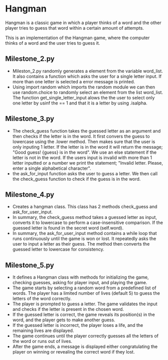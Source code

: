 # Hangman
Hangman is a classic game in which a player thinks of a word and the other player tries to guess that word within a certain amount of attempts.

This is an implementation of the Hangman game, where the computer thinks of a word and the user tries to guess it. 

## Milestone_2.py

- Mileston_2.py randomly generates a element from the variable word_list. It also contains a function which asks the user for a single letter input. If more than one letter is selected a error message is printed.
- Using import random which imports the random module we can then use random.choice to randomly select an element from the list word_list. The function get_single_letter_input alows the the user to select only one letter by usinf the == 1 and that it is a letter by using .isalpha. 

## Milestone_3.py
- The check_guess function takes the guessed letter as an argument and then checks if the letter is in the word. It first convers the guess to lowercase using the .lower method. Then makes sure that the user is only inputing 1 letter. If the letter is in the word it will return the message; "Good guess! {guess} is in the word". We use an else statement if the letter is not in the word. If the users input is invalid with more than 1 letter inputted or a number we print the statement; "Invalid letter. Please, enter a single alphabetical character".
- the ask_for_input function asks the user to guess a letter. We then call the check_guess function to check if the guess is in the word.

## Milestone_4.py
- Creates a hangman class. This class has 2 methods check_guess and ask_for_user_input.
- In summary, the check_guess method takes a guessed letter as input, converts it to lowercase to perform a case-insensitive comparison. If the guessed letter is found in the secret word (self.word).
- In summary, the ask_for_user_input method contains a while loop that runs continuously until the game is won or lost. It repeatedly asks the user to input a letter as their guess. The method then converts the guessed letter to lowercase for consistency.

## Milestone_5.py
- It defines a Hangman class with methods for initializing the game, checking guesses, asking for player input, and playing the game.
- The game starts by selecting a random word from a predefined list of words. The player has a limited number of lives (default 5) to guess the letters of the word correctly.
- The player is prompted to guess a letter. The game validates the input and checks if the letter is present in the chosen word.
- If the guessed letter is correct, the game reveals its position(s) in the word, and the player gets to make another guess.
- If the guessed letter is incorrect, the player loses a life, and the remaining lives are displayed.
- The game continues until the player correctly guesses all the letters of the word or runs out of lives.
- After the game ends, a message is displayed either congratulating the player on winning or revealing the correct word if they lost.





